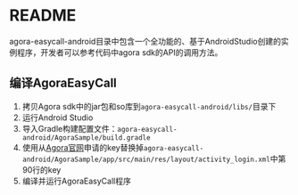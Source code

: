 # README

agora-easycall-android目录中包含一个全功能的、基于AndroidStudio创建的实例程序，开发者可以参考代码中agora sdk的API的调用方法。

## 编译AgoraEasyCall

1. 拷贝Agora sdk中的jar包和so库到`agora-easycall-android/libs/`目录下
2. 运行Android Studio
3. 导入Gradle构建配置文件：`agora-easycall-android/AgoraSample/build.gradle`
4. 使用从[Agora官网](http://cn.agora.io/)申请的key替换掉`agora-easycall-android/AgoraSample/app/src/main/res/layout/activity_login.xml`中第90行的key
5. 编译并运行AgoraEasyCall程序


